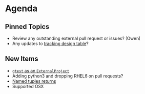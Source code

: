 Agenda
======

Pinned Topics
-------------
* Review any outstanding external pull request or issues? (Owen)
* Any updates to [tracking design table](https://github.com/mantidproject/documents/blob/master/Project-Management/TechnicalSteeringCommittee/reports/TSC-TrackingDesignProposals.md)?

New Items
---------
* [`gtest` as an `ExternalProject`](https://github.com/mantidproject/mantid/pull/18737)
* Adding python3 and dropping RHEL6 on pull requests?
* [Named tuples returns](https://github.com/mantidproject/mantid/pull/18809)
* Supported OSX

